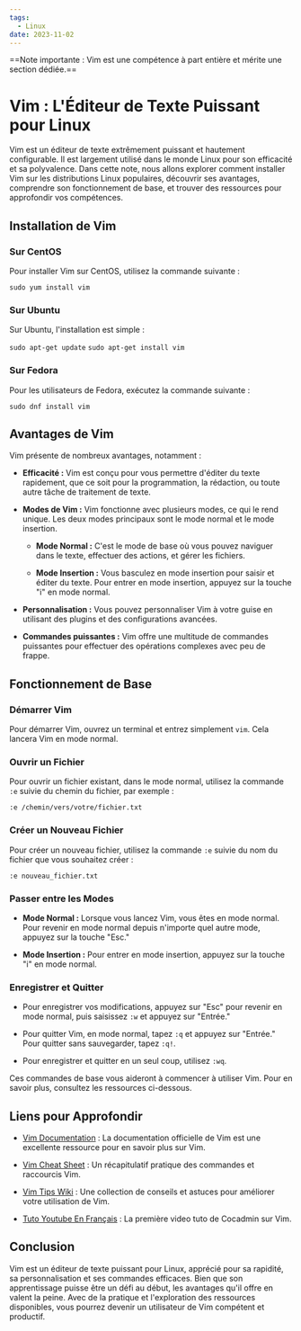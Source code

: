 ```yaml
---
tags:
  - Linux
date: 2023-11-02
---
```

==Note importante : Vim est une compétence à part entière et mérite une section dédiée.==

# Vim : L'Éditeur de Texte Puissant pour Linux

Vim est un éditeur de texte extrêmement puissant et hautement configurable. Il est largement utilisé dans le monde Linux pour son efficacité et sa polyvalence. Dans cette note, nous allons explorer comment installer Vim sur les distributions Linux populaires, découvrir ses avantages, comprendre son fonctionnement de base, et trouver des ressources pour approfondir vos compétences.

## Installation de Vim

### Sur CentOS

Pour installer Vim sur CentOS, utilisez la commande suivante :

`sudo yum install vim`

### Sur Ubuntu

Sur Ubuntu, l'installation est simple :

`sudo apt-get update` 
`sudo apt-get install vim`

### Sur Fedora

Pour les utilisateurs de Fedora, exécutez la commande suivante :

`sudo dnf install vim`

## Avantages de Vim

Vim présente de nombreux avantages, notamment :

- **Efficacité :** Vim est conçu pour vous permettre d'éditer du texte rapidement, que ce soit pour la programmation, la rédaction, ou toute autre tâche de traitement de texte.
    
- **Modes de Vim :** Vim fonctionne avec plusieurs modes, ce qui le rend unique. Les deux modes principaux sont le mode normal et le mode insertion.
    
    - **Mode Normal :** C'est le mode de base où vous pouvez naviguer dans le texte, effectuer des actions, et gérer les fichiers.
        
    - **Mode Insertion :** Vous basculez en mode insertion pour saisir et éditer du texte. Pour entrer en mode insertion, appuyez sur la touche "i" en mode normal.
        
- **Personnalisation :** Vous pouvez personnaliser Vim à votre guise en utilisant des plugins et des configurations avancées.
    
- **Commandes puissantes :** Vim offre une multitude de commandes puissantes pour effectuer des opérations complexes avec peu de frappe.
    

## Fonctionnement de Base

### Démarrer Vim

Pour démarrer Vim, ouvrez un terminal et entrez simplement `vim`. Cela lancera Vim en mode normal.

### Ouvrir un Fichier

Pour ouvrir un fichier existant, dans le mode normal, utilisez la commande `:e` suivie du chemin du fichier, par exemple :


`:e /chemin/vers/votre/fichier.txt`

### Créer un Nouveau Fichier

Pour créer un nouveau fichier, utilisez la commande `:e` suivie du nom du fichier que vous souhaitez créer :


`:e nouveau_fichier.txt`

### Passer entre les Modes

- **Mode Normal :** Lorsque vous lancez Vim, vous êtes en mode normal. Pour revenir en mode normal depuis n'importe quel autre mode, appuyez sur la touche "Esc."
    
- **Mode Insertion :** Pour entrer en mode insertion, appuyez sur la touche "i" en mode normal.
    

### Enregistrer et Quitter

- Pour enregistrer vos modifications, appuyez sur "Esc" pour revenir en mode normal, puis saisissez `:w` et appuyez sur "Entrée."
    
- Pour quitter Vim, en mode normal, tapez `:q` et appuyez sur "Entrée." Pour quitter sans sauvegarder, tapez `:q!`.
    
- Pour enregistrer et quitter en un seul coup, utilisez `:wq`.
    

Ces commandes de base vous aideront à commencer à utiliser Vim. Pour en savoir plus, consultez les ressources ci-dessous.

## Liens pour Approfondir

- [Vim Documentation](https://www.vim.org/docs.php) : La documentation officielle de Vim est une excellente ressource pour en savoir plus sur Vim.
    
- [Vim Cheat Sheet](https://vim.rtorr.com/) : Un récapitulatif pratique des commandes et raccourcis Vim.
    
- [Vim Tips Wiki](https://vim.fandom.com/wiki/Vim_Tips_Wiki) : Une collection de conseils et astuces pour améliorer votre utilisation de Vim.
    
- [Tuto Youtube En Français](https://www.youtube.com/watch?v=JinFsXrOHao&t=31s) : La première video tuto de Cocadmin sur Vim.
## Conclusion

Vim est un éditeur de texte puissant pour Linux, apprécié pour sa rapidité, sa personnalisation et ses commandes efficaces. Bien que son apprentissage puisse être un défi au début, les avantages qu'il offre en valent la peine. Avec de la pratique et l'exploration des ressources disponibles, vous pourrez devenir un utilisateur de Vim compétent et productif.